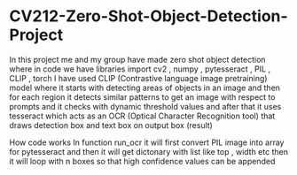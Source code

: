 # CV212-Zero-Shot-Object-Detection-Project
In this project me and my group have made zero shot object detection where in code we have libraries import cv2 , numpy , pytesseract , PIL , CLIP , torch
I have used CLIP (Contrastive language image pretraining) model where it starts with detecting areas of objects in an image and then for each region it detects similar patterns to get an image with respect to prompts and it checks with dynamic threshold values and after that it uses tesseract which acts as an OCR (Optical Character Recognition tool) that draws detection box and text box on output box (result)

How code works
In function run_ocr it will first convert PIL image into array for pytesseract and then it will get dictonary with list like top , width etc then it will loop with n boxes so that high confidence values can be appended
